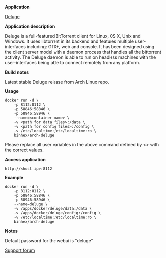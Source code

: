 **Application**

[Deluge](http://deluge-torrent.org/)

**Application description**

Deluge is a full-featured ​BitTorrent client for Linux, OS X, Unix and Windows. It uses ​libtorrent in its backend and features multiple user-interfaces including: GTK+, web and console. It has been designed using the client server model with a daemon process that handles all the bittorrent activity. The Deluge daemon is able to run on headless machines with the user-interfaces being able to connect remotely from any platform.

**Build notes**

Latest stable Deluge release from Arch Linux repo.

**Usage**
```
docker run -d \
	-p 8112:8112 \
	-p 58846:58846 \
	-p 58946:58946 \
	--name=<container name> \
	-v <path for data files>:/data \
	-v <path for config files>:/config \
	-v /etc/localtime:/etc/localtime:ro \
	binhex/arch-deluge
```

Please replace all user variables in the above command defined by <> with the correct values.

**Access application**<br>

`http://<host ip>:8112`

**Example**
```
docker run -d \
	-p 8112:8112 \
	-p 58846:58846 \
	-p 58946:58946 \
	--name=deluge \
	-v /apps/docker/deluge/data:/data \
	-v /apps/docker/deluge/config:/config \
	-v /etc/localtime:/etc/localtime:ro \
	binhex/arch-deluge
```

**Notes**<br>

Default password for the webui is "deluge"

[Support forum](http://lime-technology.com/forum/index.php?topic=38055.0)